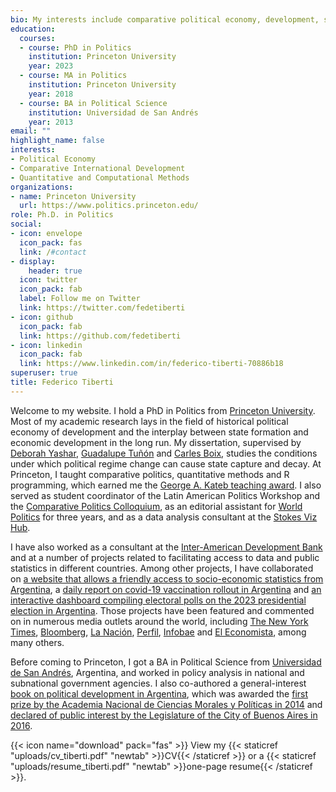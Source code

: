 ```yaml
---
bio: My interests include comparative political economy, development, statistical methods and data science.
education:
  courses:
  - course: PhD in Politics
    institution: Princeton University
    year: 2023
  - course: MA in Politics
    institution: Princeton University
    year: 2018
  - course: BA in Political Science
    institution: Universidad de San Andrés
    year: 2013
email: ""
highlight_name: false
interests:
- Political Economy
- Comparative International Development
- Quantitative and Computational Methods
organizations:
- name: Princeton University
  url: https://www.politics.princeton.edu/
role: Ph.D. in Politics
social:
- icon: envelope
  icon_pack: fas
  link: /#contact
- display:
    header: true
  icon: twitter
  icon_pack: fab
  label: Follow me on Twitter
  link: https://twitter.com/fedetiberti
- icon: github
  icon_pack: fab
  link: https://github.com/fedetiberti
- icon: linkedin
  icon_pack: fab
  link: https://www.linkedin.com/in/federico-tiberti-70886b18
superuser: true
title: Federico Tiberti
---
```


Welcome to my website. I hold a PhD in Politics from [Princeton University](https://politics.princeton.edu/). Most of my academic research lays in the field of historical political economy of development and the interplay between state formation and economic development in the long run. My dissertation, supervised by [Deborah Yashar](https://yashar.scholar.princeton.edu/), [Guadalupe Tuñón](http://www.guadalupetunon.com/) and [Carles Boix](https://www.princeton.edu/~cboix/), studies the conditions under which political regime change can cause state capture and decay. At Princeton, I taught comparative politics, quantitative methods and R programming, which earned me the [George A. Kateb teaching award](https://politics.princeton.edu/news/four-graduate-students-receive-kateb-preceptor-award). I also served as student coordinator of the Latin American Politics Workshop and the [Comparative Politics Colloquium](https://politics.princeton.edu/event-series/comparative-politics-colloquium), as an editorial assistant for [World Politics](https://www.cambridge.org/core/journals/world-politics) for three years, and as a data analysis consultant at the [Stokes Viz Hub](https://libguides.princeton.edu/c.php?g=961088&p=6940518).

I have also worked as a consultant at the [Inter-American Development Bank](https://www.iadb.org/en) and at a number of projects related to facilitating access to data and public statistics in different countries. Among other projects, I have collaborated on [a website that allows a friendly access to socio-economic statistics from Argentina](https://socialstats.la/), a [daily report on covid-19 vaccination rollout in Argentina](https://twitter.com/cuantasvacunas) and [an interactive dashboard compiling electoral polls on the 2023 presidential election in Argentina](https://fedetiberti.shinyapps.io/encuestas_app/). Those projects have been featured and commented on in numerous media outlets around the world, including [The New York Times](https://www.nytimes.com/2020/09/25/world/covid-coronavirus.html), [Bloomberg](https://www.bloomberg.com/news/articles/2020-09-24/argentina-s-virus-outbreak-rages-in-stark-contrast-with-region?sref=2ansjR8y), [La Nación](https://www.lanacion.com.ar/sociedad/coronavirus-argentina-la-historia-federico-tiberti-mauro-nid2462702/), [Perfil](https://www.perfil.com/noticias/reperfilar/federico-tiberti-universidad-princeton-es-la-demora-mas-grande-desde-el-inicio-de-la-pandemia.phtml?fbclid=IwAR0TYh7Qb_bOIaVylIS7yA9obKQYBBRtn4_meaTRkRsrKX0N_Yqfu-QCVi0), [Infobae](https://www.infobae.com/politica/2020/08/25/muertos-por-coronavirus-de-las-382-muertes-informadas-ayer-casi-la-mitad-ocurrieron-hace-mas-de-10-dias/) and [El Economista](https://eleconomista.com.ar/encuestas-2023), among many others.

Before coming to Princeton, I got a BA in Political Science from [Universidad de San Andrés](https://udesa.edu.ar/), Argentina, and worked in policy analysis in national and subnational government agencies. I also co-authored a general-interest [book on political development in Argentina](https://www.loc.gov/item/2014510963/), which was awarded the [first prize by the Academia Nacional de Ciencias Morales y Políticas in 2014](https://www.cnba.uba.ar/novedades/premio-academia-de-ciencias-morales-y-politicas-el-ateneo-2014) and [declared of public interest by the Legislature of the City of Buenos Aires in 2016](https://parlamentaria.legislatura.gob.ar/pages/expediente.aspx?id=101625).

{{< icon name="download" pack="fas" >}} View my {{< staticref "uploads/cv_tiberti.pdf" "newtab" >}}CV{{< /staticref >}} or a {{< staticref "uploads/resume_tiberti.pdf" "newtab" >}}one-page resume{{< /staticref >}}.

